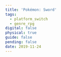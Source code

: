```yaml
---
title: 'Pokémon: Sword'
tags:
  - platform_switch
  - genre_rpg
digital: false
physical: true
guide: false
pending: false
date: 2019-11-24
---
```

